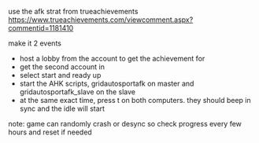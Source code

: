 use the afk strat from trueachievements
https://www.trueachievements.com/viewcomment.aspx?commentid=1181410

make it 2 events

- host a lobby from the account to get the achievement for
- get the second account in
- select start and ready up
- start the AHK scripts, gridautosportafk on master and gridautosportafk_slave on the slave
- at the same exact time, press t on both computers. they should beep in sync and the idle will start

note: game can randomly crash or desync so check progress every few hours and reset if needed